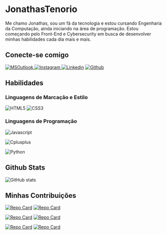 # JonathasTenorio   

 Me chamo Jonathas, sou um fã da tecnologia e estou cursando Engenharia da Computação, ainda iniciando na área de programação. Estou começando pelo Front-End e Cybersecurity em busca de desenvolver minhas habilidades cada dia mais e mais.

## Conecte-se comigo
[![MSOutlook](https://img.shields.io/badge/MicrosoftOutlook-000?style=badge%26logo&logo=microsoftoutlook&logoColor=white&color=blue&link=https%3A%2F%2Foutlook.live.com%2Fmail%2F0%2F) ](https://outlook.live.com/mail/0)
 [![Instagram](https://img.shields.io/badge/Instagram-000?style=badge%26logo&logo=instagram&logoColor=white&labelColor=%23DD2A7B&color=%23DD2A7B)
](https://www.instagram.com/jhony.gtenorio/) 
[![Linkedin](https://img.shields.io/badge/Linkedin-000?style=badge%26logo&logo=linkedin&labelColor=blue&color=blue&link=https%3A%2F%2Fwww.linkedin.com%2Fin%2Fjonathas-gabriel-davide-ten%25C3%25B3rio-962594244%2F)](https://www.linkedin.com/in/jonathas-gabriel-davide-ten%C3%B3rio-962594244/)
[![Github](https://img.shields.io/badge/Github-000?style=badge%26logo&logo=github)
](https://github.com/JonathasTenorio?tab=repositories)


## Habilidades
### Linguagens de Marcação e Estilo

![HTML5](https://img.shields.io/badge/HTML5-000?style=for-the-badge&logo=html5) ![CSS3](https://img.shields.io/badge/CSS3-000?style=for-the-badge&logo=css3&logoColor=264CE4) 

### Linguagens de Programação

![Javascript](https://img.shields.io/badge/JAVASCRIPT-000?style=badge%26logo&logo=javascript)
  

![Cplusplus](https://img.shields.io/badge/C%2B%2B-000?style=badge%26logo&logo=cplusplus&logoColor=white&labelColor=blue)


![Python](https://img.shields.io/badge/python-000?style=badge%26logo&logo=python)


## Github Stats
![GitHub stats](https://github-readme-stats.vercel.app/api?username=JonathasTenorio&?theme=prussian&show_icons=true&bg_color=141417&title_color=f7f7f7&text_color=a0a0ad&icon_color=bda451&hide_titletrue&hide=stars)


## Minhas Contribuições
  [![Repo Card](https://github-readme-stats.vercel.app/api/pin/?username=JonathasTenorio&repo=americanas_tech_polo&bg_color=141417&title_color=f7f7f7&text_color=a0a0ad&icon_color=bda451)](https://github.com/JonathasTenorio/americanas_tech_polo)    [![Repo Card](https://github-readme-stats.vercel.app/api/pin/?username=JonathasTenorio&repo=Cybersecurity-with-Python&bg_color=141417&title_color=f7f7f7&text_color=a0a0ad&icon_color=bda451)](https://github.com/JonathasTenorio/Cybersecurity-with-Python)

[![Repo Card](https://github-readme-stats.vercel.app/api/pin/?username=JonathasTenorio&repo=Pokedex&bg_color=141417&title_color=f7f7f7&text_color=a0a0ad&icon_color=bda451)](https://github.com/JonathasTenorio/Pokedex)    [![Repo Card](https://github-readme-stats.vercel.app/api/pin/?username=JonathasTenorio&repo=Projeto-mario-js&bg_color=141417&title_color=f7f7f7&text_color=a0a0ad&icon_color=bda451)](https://github.com/JonathasTenorio/Projeto-mario-js)


[![Repo Card](https://github-readme-stats.vercel.app/api/pin/?username=JonathasTenorio&repo=dio-lab-open-source&bg_color=141417&title_color=f7f7f7&text_color=a0a0ad&icon_color=bda451)](https://github.com/JonathasTenorio/dio-lab-open-source)    [![Repo Card](https://github-readme-stats.vercel.app/api/pin/?username=JonathasTenorio&repo=Santander_Coders&bg_color=141417&title_color=f7f7f7&text_color=a0a0ad&icon_color=bda451)](https://github.com/JonathasTenorio/Santander_Coders)